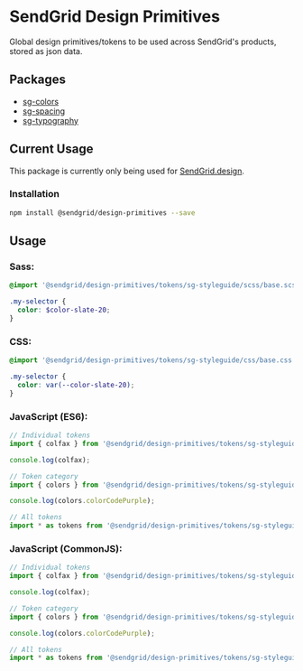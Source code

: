 # SendGrid Design Primitives

Global design primitives/tokens to be used across SendGrid's products, stored as json data.

## Packages

* [sg-colors](https://github.com/sendgrid/design-primitives/tree/master/packages/sg-colors)
* [sg-spacing](https://github.com/sendgrid/design-primitives/tree/master/packages/sg-spacing)
* [sg-typography](https://github.com/sendgrid/design-primitives/tree/master/packages/sg-typography)

## Current Usage
This package is currently only being used for [SendGrid.design](https://sendgrid.design/).

### Installation
```sh
npm install @sendgrid/design-primitives --save
```

## Usage

### Sass:

```scss
@import '@sendgrid/design-primitives/tokens/sg-styleguide/scss/base.scss';

.my-selector {
  color: $color-slate-20;
}
```

### CSS:

```css
@import '@sendgrid/design-primitives/tokens/sg-styleguide/css/base.css';

.my-selector {
  color: var(--color-slate-20);
}
```

### JavaScript (ES6):

```js
// Individual tokens
import { colfax } from '@sendgrid/design-primitives/tokens/sg-styleguide/es6/base.es6';

console.log(colfax);

// Token category
import { colors } from '@sendgrid/design-primitives/tokens/sg-styleguide/es6/base.es6';

console.log(colors.colorCodePurple);

// All tokens
import * as tokens from '@sendgrid/design-primitives/tokens/sg-styleguide/es6/base.es6';
```

### JavaScript (CommonJS):

```js
// Individual tokens
import { colfax } from '@sendgrid/design-primitives/tokens/sg-styleguide/common/base.common';

console.log(colfax);

// Token category
import { colors } from '@sendgrid/design-primitives/tokens/sg-styleguide/common/base.common';

console.log(colors.colorCodePurple);

// All tokens
import * as tokens from '@sendgrid/design-primitives/tokens/sg-styleguide/common/base.common';
```
